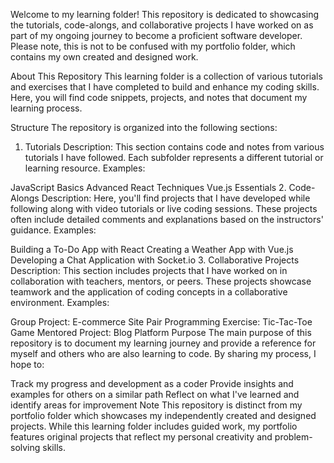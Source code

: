Welcome to my learning folder! This repository is dedicated to showcasing the tutorials, code-alongs, and collaborative projects I have worked on as part of my ongoing journey to become a proficient software developer. Please note, this is not to be confused with my portfolio folder, which contains my own created and designed work.

About This Repository
This learning folder is a collection of various tutorials and exercises that I have completed to build and enhance my coding skills. Here, you will find code snippets, projects, and notes that document my learning process.

Structure
The repository is organized into the following sections:

1. Tutorials
   Description: This section contains code and notes from various tutorials I have followed. Each subfolder represents a different tutorial or learning resource.
   Examples:

JavaScript Basics
Advanced React Techniques
Vue.js Essentials 2. Code-Alongs
Description: Here, you'll find projects that I have developed while following along with video tutorials or live coding sessions. These projects often include detailed comments and explanations based on the instructors' guidance.
Examples:

Building a To-Do App with React
Creating a Weather App with Vue.js
Developing a Chat Application with Socket.io 3. Collaborative Projects
Description: This section includes projects that I have worked on in collaboration with teachers, mentors, or peers. These projects showcase teamwork and the application of coding concepts in a collaborative environment.
Examples:

Group Project: E-commerce Site
Pair Programming Exercise: Tic-Tac-Toe Game
Mentored Project: Blog Platform
Purpose
The main purpose of this repository is to document my learning journey and provide a reference for myself and others who are also learning to code. By sharing my process, I hope to:

Track my progress and development as a coder
Provide insights and examples for others on a similar path
Reflect on what I've learned and identify areas for improvement
Note
This repository is distinct from my portfolio folder which showcases my independently created and designed projects. While this learning folder includes guided work, my portfolio features original projects that reflect my personal creativity and problem-solving skills.
